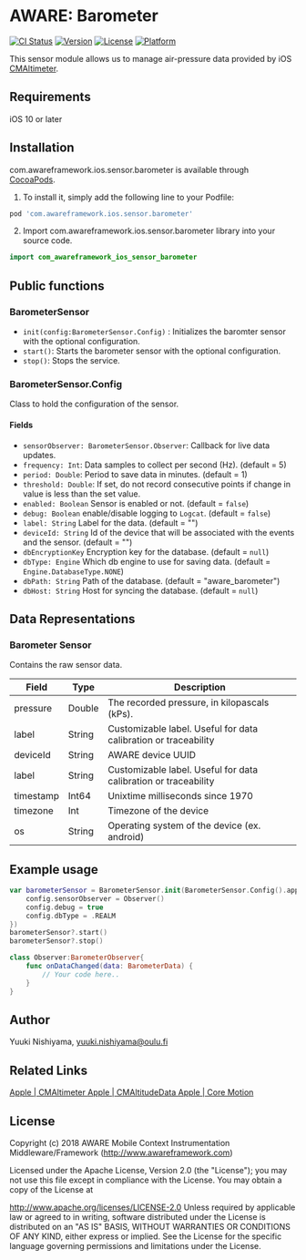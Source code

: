 # AWARE: Barometer

[![CI Status](https://img.shields.io/travis/awareframework/com.awareframework.ios.sensor.barometer.svg?style=flat)](https://travis-ci.org/awareframework/com.awareframework.ios.sensor.barometer)
[![Version](https://img.shields.io/cocoapods/v/com.awareframework.ios.sensor.barometer.svg?style=flat)](https://cocoapods.org/pods/com.awareframework.ios.sensor.barometer)
[![License](https://img.shields.io/cocoapods/l/com.awareframework.ios.sensor.barometer.svg?style=flat)](https://cocoapods.org/pods/com.awareframework.ios.sensor.barometer)
[![Platform](https://img.shields.io/cocoapods/p/com.awareframework.ios.sensor.barometer.svg?style=flat)](https://cocoapods.org/pods/com.awareframework.ios.sensor.barometer)

This sensor module allows us to manage air-pressure data provided by iOS [CMAltimeter](https://developer.apple.com/documentation/coremotion/cmaltimeter).

## Requirements
iOS 10 or later

## Installation

com.awareframework.ios.sensor.barometer is available through [CocoaPods](https://cocoapods.org). 

1. To install it, simply add the following line to your Podfile:

```ruby
pod 'com.awareframework.ios.sensor.barometer'
```

2. Import com.awareframework.ios.sensor.barometer library into your source code.
```swift
import com_awareframework_ios_sensor_barometer
```

## Public functions

### BarometerSensor

+ `init(config:BarometerSensor.Config)` : Initializes the baromter sensor with the optional configuration.
+ `start()`: Starts the barometer sensor with the optional configuration.
+ `stop()`: Stops the service.

### BarometerSensor.Config

Class to hold the configuration of the sensor.

#### Fields
+ `sensorObserver: BarometerSensor.Observer`: Callback for live data updates.
+ `frequency: Int`: Data samples to collect per second (Hz). (default = 5)
+ `period: Double`: Period to save data in minutes. (default = 1)
+ `threshold: Double`: If set, do not record consecutive points if change in value is less than the set value.
+ `enabled: Boolean` Sensor is enabled or not. (default = `false`)
+ `debug: Boolean` enable/disable logging to `Logcat`. (default = `false`)
+ `label: String` Label for the data. (default = "")
+ `deviceId: String` Id of the device that will be associated with the events and the sensor. (default = "")
+ `dbEncryptionKey` Encryption key for the database. (default = `null`)
+ `dbType: Engine` Which db engine to use for saving data. (default = `Engine.DatabaseType.NONE`)
+ `dbPath: String` Path of the database. (default = "aware_barometer")
+ `dbHost: String` Host for syncing the database. (default = `null`)

## Data Representations

### Barometer Sensor

Contains the raw sensor data.

| Field     | Type   | Description                                                      |
| --------- | ------ | ---------------------------------------------------------------- |
| pressure  | Double | The recorded pressure, in kilopascals (kPs).                     |
| label     | String | Customizable label. Useful for data calibration or traceability  |
| deviceId  | String | AWARE device UUID                                                |
| label     | String | Customizable label. Useful for data calibration or traceability  |
| timestamp | Int64   | Unixtime milliseconds since 1970                                 |
| timezone  | Int    | Timezone of the device                                           |
| os        | String | Operating system of the device (ex. android)                     |

## Example usage
```swift
var barometerSensor = BarometerSensor.init(BarometerSensor.Config().apply{config in
    config.sensorObserver = Observer()
    config.debug = true
    config.dbType = .REALM
})
barometerSensor?.start()
barometerSensor?.stop()
```

```swift
class Observer:BarometerObserver{
    func onDataChanged(data: BarometerData) {
        // Your code here..
    }
}
```

## Author
Yuuki Nishiyama, yuuki.nishiyama@oulu.fi

## Related Links
[ Apple | CMAltimeter ](https://developer.apple.com/documentation/coremotion/cmaltimeter)
[ Apple | CMAltitudeData ](https://developer.apple.com/documentation/coremotion/cmaltitudedata)
[ Apple | Core Motion ](https://developer.apple.com/documentation/coremotion)

## License

Copyright (c) 2018 AWARE Mobile Context Instrumentation Middleware/Framework (http://www.awareframework.com)

Licensed under the Apache License, Version 2.0 (the "License"); you may not use this file except in compliance with the License. You may obtain a copy of the License at

http://www.apache.org/licenses/LICENSE-2.0 Unless required by applicable law or agreed to in writing, software distributed under the License is distributed on an "AS IS" BASIS, WITHOUT WARRANTIES OR CONDITIONS OF ANY KIND, either express or implied. See the License for the specific language governing permissions and limitations under the License.
